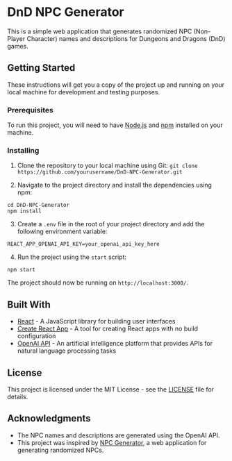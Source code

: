 # DnD NPC Generator

This is a simple web application that generates randomized NPC (Non-Player Character) names and descriptions for Dungeons and Dragons (DnD) games.

## Getting Started

These instructions will get you a copy of the project up and running on your local machine for development and testing purposes.

### Prerequisites

To run this project, you will need to have [Node.js](https://nodejs.org/) and [npm](https://www.npmjs.com/) installed on your machine.

### Installing

1. Clone the repository to your local machine using Git:
```git clone https://github.com/yourusername/DnD-NPC-Generator.git```

2. Navigate to the project directory and install the dependencies using npm:

```
cd DnD-NPC-Generator
npm install
```

3. Create a `.env` file in the root of your project directory and add the following environment variable:

```REACT_APP_OPENAI_API_KEY=your_openai_api_key_here```

4. Run the project using the `start` script:

```npm start```


The project should now be running on `http://localhost:3000/`.

## Built With

* [React](https://reactjs.org/) - A JavaScript library for building user interfaces
* [Create React App](https://create-react-app.dev/) - A tool for creating React apps with no build configuration
* [OpenAI API](https://beta.openai.com/docs/api-reference/introduction) - An artificial intelligence platform that provides APIs for natural language processing tasks

## License

This project is licensed under the MIT License - see the [LICENSE](LICENSE) file for details.

## Acknowledgments

* The NPC names and descriptions are generated using the OpenAI API.
* This project was inspired by [NPC Generator](https://donjon.bin.sh/fantasy/random/#type=npc), a web application for generating randomized NPCs.
